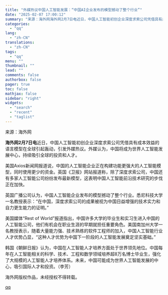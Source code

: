 ```yaml
---
title: "外媒热议中国人工智能发展：“中国AI企业发布的模型撼动了整个行业”"
date: "2025-02-07 17:00:12"
summary: "来源：海外网海外网2月7日电近日，中国人工智能初创企业深度求索公司凭借具有成本效益的语言模型在全球引..."
categories:
  - "qq"
lang:
  - "zh-CN"
translations:
  - "zh-CN"
tags:
  - "qq"
menu: ""
thumbnail: ""
lead: ""
comments: false
authorbox: false
pager: true
toc: false
mathjax: false
sidebar: "right"
widgets:
  - "search"
  - "recent"
  - "taglist"
---
```


来源：海外网

**海外网2月7日电**近日，中国人工智能初创企业深度求索公司凭借具有成本效益的语言模型在全球引起轰动，引发外媒热议。外媒认为，中国将成为世界人工智能发展中心，持续吸引全球的投资和人才。

美国Axios新闻网报道说，中国的人工智能企业正在构建功能更强大的人工智能模型，同时使用更少的资金。英国《卫报》网站报道称，除了深度求索公司，中国还有多家人工智能公司纷纷发布最新模型，这表明中国人工智能前沿技术研究的步伐正在加快。

英国广播公司认为，中国人工智能企业发布的模型撼动了整个行业。悉尼科技大学一名教授表示：“在中国，深度求索公司的成果被视为中国日益增强的技术实力和自力更生能力的证明。”

美国媒体“Rest of World”报道指出，中国许多大学的毕业生和实习生进入中国的人工智能公司，他们有机会在职业生涯的早期就担任重要角色。美国南加州大学一名教授表示，随着大量能力强、技术熟练的软件工程师的加入，中国人工智能行业人才优势凸显，“这种人才优势为中国下一阶段的人工智能发展奠定坚实基础。”

韩国《朝鲜日报》认为，中国在人工智能人才培养方面处于世界领先地位。中国每年在人工智能相关的科学、技术、工程和数学领域培养超8万名博士毕业生，强化了大规模的人工智能人才培养体系。未来，中国可能成为世界人工智能发展的中心，吸引国际人才和投资。（李芳）

海外网版权作品，未经授权不得转载。

[qq](https://new.qq.com/rain/a/20250207A06F2900)
